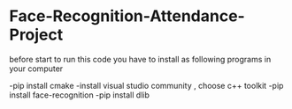 # Face-Recognition-Attendance-Project

before start to run this code you have to install as following programs in your computer

-pip install cmake
-install visual studio community , choose c++ toolkit
-pip install face-recognition
-pip install dlib
